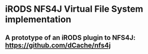 # iRODS NFS4J Virtual File System implementation

## A prototype of an iRODS plugin to NFS4J: https://github.com/dCache/nfs4j



